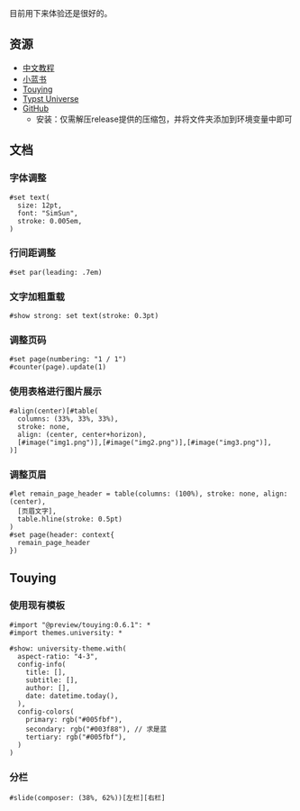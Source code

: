目前用下来体验还是很好的。

## 资源

- [中文教程](https://typst-doc-cn.github.io/docs/tutorial/)
- [小蓝书](https://typst-doc-cn.github.io/tutorial/)
- [Touying](https://touying-typ.github.io/zh/docs/intro)
- [Typst Universe](https://typst.app/universe/)
- [GitHub](https://github.com/typst/typst) 
    - 安装：仅需解压release提供的压缩包，并将文件夹添加到环境变量中即可
  
## 文档

### 字体调整
```typst
#set text(
  size: 12pt,
  font: "SimSun",
  stroke: 0.005em,
)
```
### 行间距调整
```typst
#set par(leading: .7em)
```

### 文字加粗重载
```typst
#show strong: set text(stroke: 0.3pt)
```

### 调整页码
```typst
#set page(numbering: "1 / 1")
#counter(page).update(1)
```

### 使用表格进行图片展示
```typst
#align(center)[#table(
  columns: (33%, 33%, 33%),
  stroke: none, 
  align: (center, center+horizon),
  [#image("img1.png")],[#image("img2.png")],[#image("img3.png")],
)]
```

### 调整页眉
```typst
#let remain_page_header = table(columns: (100%), stroke: none, align: (center),
  [页眉文字],
  table.hline(stroke: 0.5pt)
)
#set page(header: context{
  remain_page_header
})
```

## Touying
### 使用现有模板
```typst
#import "@preview/touying:0.6.1": *
#import themes.university: *

#show: university-theme.with(
  aspect-ratio: "4-3",
  config-info(
    title: [],
    subtitle: [],
    author: [],
    date: datetime.today(),
  ),
  config-colors(
    primary: rgb("#005fbf"),
    secondary: rgb("#003f88"), // 求是蓝
    tertiary: rgb("#005fbf"),
  )
)
```

### 分栏
```typst
#slide(composer: (38%, 62%))[左栏][右栏]
```